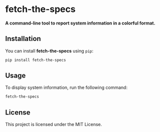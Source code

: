 # fetch-the-specs

**A command-line tool to report system information in a colorful format.**

## Installation
You can install **fetch-the-specs** using `pip`:

```sh
pip install fetch-the-specs
```

## Usage
To display system information, run the following command:

```sh
fetch-the-specs
```

## License
This project is licensed under the MIT License.